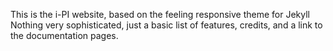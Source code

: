 This is the i-PI website, based on the feeling responsive theme for Jekyll
Nothing very sophisticated, just a basic list of features, credits, and a link to the documentation pages.
